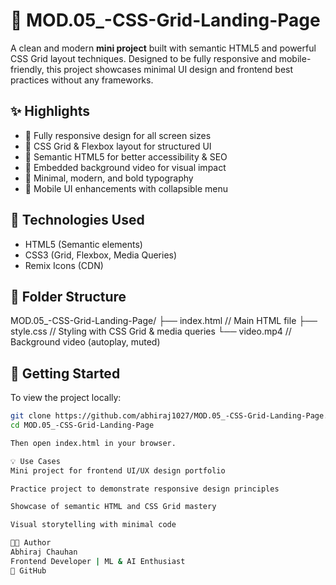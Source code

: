 # 💎 MOD.05_-CSS-Grid-Landing-Page

A clean and modern **mini project** built with semantic HTML5 and powerful CSS Grid layout techniques. Designed to be fully responsive and mobile-friendly, this project showcases minimal UI design and frontend best practices without any frameworks.

## ✨ Highlights

- 📱 Fully responsive design for all screen sizes  
- 🧱 CSS Grid & Flexbox layout for structured UI  
- 🧭 Semantic HTML5 for better accessibility & SEO  
- 🎥 Embedded background video for visual impact  
- 🎨 Minimal, modern, and bold typography  
- 🌙 Mobile UI enhancements with collapsible menu  

## 🔧 Technologies Used

- HTML5 (Semantic elements)  
- CSS3 (Grid, Flexbox, Media Queries)  
- Remix Icons (CDN)

## 📁 Folder Structure

MOD.05_-CSS-Grid-Landing-Page/
├── index.html // Main HTML file
├── style.css // Styling with CSS Grid & media queries
└── video.mp4 // Background video (autoplay, muted)


## 🚀 Getting Started

To view the project locally:

```bash
git clone https://github.com/abhiraj1027/MOD.05_-CSS-Grid-Landing-Page.git
cd MOD.05_-CSS-Grid-Landing-Page

Then open index.html in your browser.

💡 Use Cases
Mini project for frontend UI/UX design portfolio

Practice project to demonstrate responsive design principles

Showcase of semantic HTML and CSS Grid mastery

Visual storytelling with minimal code

👨‍💻 Author
Abhiraj Chauhan
Frontend Developer | ML & AI Enthusiast
🔗 GitHub
